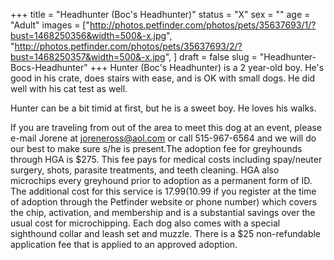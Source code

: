 +++
title = "Headhunter (Boc's Headhunter)"
status = "X"
sex = ""
age = "Adult"
images = ["http://photos.petfinder.com/photos/pets/35637693/1/?bust=1468250356&width=500&-x.jpg",
"http://photos.petfinder.com/photos/pets/35637693/2/?bust=1468250357&width=500&-x.jpg",
]
draft = false
slug = "Headhunter-Bocs-Headhunter"
+++
Hunter (Boc's Headhunter) is a 2 year-old boy. He's good in his crate, does stairs with ease, and is OK with small dogs. He did well with his cat test as well.

Hunter can be a bit timid at first, but he is a sweet boy. He loves his walks. 

If you are traveling from out of the area to meet this dog at an event, please e-mail Jorene at joreneross@aol.com or call 515-967-6564 and we will do our best to make sure s/he is present.The adoption fee for greyhounds through HGA is $275. This fee pays for medical costs including spay/neuter surgery, shots, parasite treatments, and teeth cleaning. HGA also microchips every greyhound prior to adoption as a permanent form of ID. The additional cost for this service is $17.99 ($10.99 if you register at the time of adoption through the Petfinder website or phone number) which covers the chip, activation, and membership and is a substantial savings over the usual cost for microchipping. Each dog also comes with a special sighthound collar and leash set and muzzle. There is a $25 non-refundable application fee that is applied to an approved adoption.

